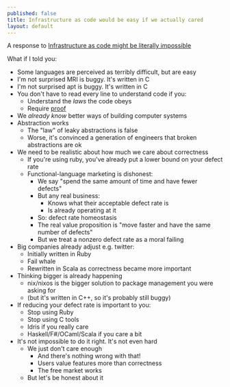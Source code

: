 ```yaml
---
published: false
title: Infrastructure as code would be easy if we actually cared
layout: default
---
```



A response to [Infrastructure as code might be literally impossible
](http://blog.packagecloud.io/eng/2015/09/15/automacon-infrastructure-as-code-might-be-literally-impossible/)

What if I told you:
 * Some languages are perceived as terribly difficult, but are easy
 * I'm not surprised MRI is buggy. It's written in C
 * I'm not surprised apt is buggy. It's written in C
 * You don't have to read every line to understand code if you:
   * Understand the *laws* the code obeys
   * Require [proof](https://gist.github.com/alanpog/3316784)
 * We *already know* better ways of building computer systems
 * Abstraction works
   * The "law" of leaky abstractions is false
   * Worse, it's convinced a generation of engineers that broken abstractions are ok
 * We need to be realistic about how much we care about correctness
   * If you're using ruby, you've already put a lower bound on your defect rate
   * Functional-language marketing is dishonest:
     * We say "spend the same amount of time and have fewer defects"
     * But any real business:
       * Knows what their acceptable defect rate is
       * Is already operating at it
     * So: defect rate homeostasis
     * The real value proposition is "move faster and have the same number of defects"
     * But we treat a nonzero defect rate as a moral failing
 * Big companies already adjust e.g. twitter:
   * Initially written in Ruby
   * Fail whale
   * Rewritten in Scala as correctness became more important
 * Thinking bigger is already happening
   * nix/nixos is the bigger solution to package management you were asking for
   * (but it's written in C++, so it's probably still buggy)
 * If reducing your defect rate is important to you:
   * Stop using Ruby
   * Stop using C tools
   * Idris if you really care
   * Haskell/F#/OCaml/Scala if you care a bit
 * It's not impossible to do it right. It's not even hard
   * We just don't care enough
     * And there's nothing wrong with that!
     * Users value features more than correctness
     * The free market works
   * But let's be honest about it
 
